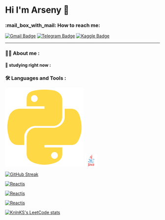 # Hi I'm Arseny 👋
### :mail_box_with_mail: How to reach me:
[![Gmail Badge](https://img.shields.io/badge/-arseny20022002-c14438?style=flat&logo=Gmail&logoColor=white&link=mailto:arseny20022002@gmail.com
)](mailto:arseny20022002@gmail.com)
[![Telegram Badge](https://img.shields.io/badge/-arsarssssssss-2CA5E0?style=flat&logo=Telegram&logoColor=white&link=https://t.me/arsarssssssss)](https://t.me/arsarssssssss)
[![Kaggle Badge](https://img.shields.io/badge/-KAGGLE-20BEFF?style=flat&logo=Kaggle&logoColor=white&link=https://www.kaggle.com/arsenysenyasmart)](https://www.kaggle.com/arsenysenyasmart)
___
### :man_technologist: About me : 
#### :seedling: studying right now : 

### :hammer_and_wrench: Languages and Tools :
<div>
    <img src="https://github.com/devicons/devicon/blob/master/icons/python/python-plain.svg">
    <img src="https://github.com/devicons/devicon/blob/master/icons/java/java-original-wordmark.svg" title="Java" alt="Java" width="40" height="40"/>&nbsp;

</div>

[![GitHub Streak](https://github-readme-streak-stats.herokuapp.com/?user=arseny200202002&theme=highcontrast)](https://git.io/streak-stats)

[![Reactjs](https://github-readme-stats.vercel.app/api/pin/?username=arseny200202002&repo=django_learning_project&show_owner=true&theme=dark)](https://github.com/arseny200202002/django_learning_project)

[![Reactjs](https://github-readme-stats.vercel.app/api/pin/?username=arseny200202002&repo=topdeck_parser&show_owner=true&theme=dark)](https://github.com/arseny200202002/topdeck_parser)

[![Reactjs](https://github-readme-stats.vercel.app/api/pin/?username=arseny200202002&repo=tcp_messenger&show_owner=true&theme=dark)](https://github.com/arseny200202002/tcp_messenger)
 
[![KnlnKS's LeetCode stats](https://leetcode-stats-six.vercel.app/api?username=arseny20022002&theme=dark)](https://github.com/arseny20022002/leetcode-stats)
